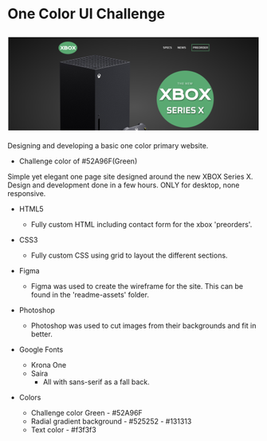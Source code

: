 # One Color UI Challenge

<h2 align="center"><img src="readme-assets/banner.png"></h2>

Designing and developing a basic one color primary website.
- Challenge color of #52A96F(Green)

Simple yet elegant one page site designed around the new XBOX Series X. Design and development done in a few hours. ONLY for desktop, none responsive.

- HTML5
    - Fully custom HTML including contact form for the xbox 'preorders'.
- CSS3
    - Fully custom CSS using grid to layout the different sections.

- Figma
    - Figma was used to create the wireframe for the site. This can be found in the 'readme-assets' folder.
- Photoshop
    - Photoshop was used to cut images from their backgrounds and fit in better.
- Google Fonts
    - Krona One
    - Saira
        - All with sans-serif as a fall back.
- Colors
    - Challenge color Green - #52A96F
    - Radial gradient background - #525252 - #131313
    - Text color - #f3f3f3

